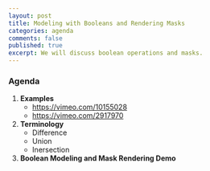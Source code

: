 ```yaml
---
layout: post
title: Modeling with Booleans and Rendering Masks
categories: agenda
comments: false
published: true
excerpt: We will discuss boolean operations and masks.
---
```


### Agenda

1. **Examples**
   - https://vimeo.com/10155028
   - https://vimeo.com/2917970
2. **Terminology**
   - Difference
   - Union
   - Inersection
3. **Boolean Modeling and Mask Rendering Demo**
